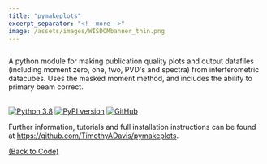 ```yaml
---
title: "pymakeplots"
excerpt_separator: "<!--more-->"
image: /assets/images/WISDOMbanner_thin.png
---
```

<figure style="width: 200px" class="align-left"><a href="{{ site.baseurl }}{{page.url}}">
  <img src="{{ site.url }}{{ site.baseurl }}/assets/images/pymakeplots.png" alt=""></a>
</figure>


A python module for making publication quality plots and output datafiles (including moment zero, one, two, PVD's and spectra) from interferometric datacubes. Uses the masked moment method, and includes the ability to primary beam correct. <br><br>

[![Python 3.8](https://img.shields.io/badge/python-3.8-blue.svg)](https://www.python.org/downloads/release/python-382/) [![PyPI version](https://badge.fury.io/py/pymakeplots.svg)](https://badge.fury.io/py/pymakeplots) 
 [![GitHub](https://img.shields.io/badge/github-view%20repo-red)](https://github.com/TimothyADavis/pymakeplots)
<br>
<!--more-->

Further information, tutorials and full installation instructions can be found at <a href="https://github.com/TimothyADavis/pymakeplots">https://github.com/TimothyADavis/pymakeplots</a>.

<a href="{{ site.url }}{{ site.baseurl }}/codes/">(Back to Code)</a>
	